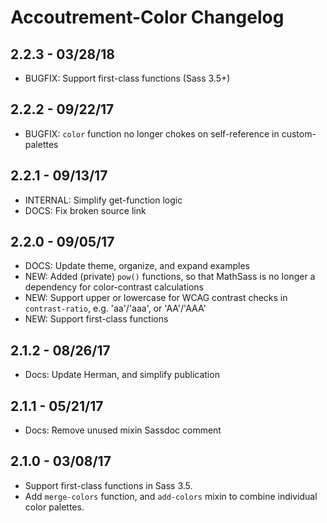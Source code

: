 Accoutrement-Color Changelog
============================

2.2.3 - 03/28/18
----------------
- BUGFIX: Support first-class functions (Sass 3.5+)


2.2.2 - 09/22/17
----------------
- BUGFIX: `color` function no longer chokes on self-reference in custom-palettes


2.2.1 - 09/13/17
----------------
- INTERNAL: Simplify get-function logic
- DOCS: Fix broken source link


2.2.0 - 09/05/17
----------------
- DOCS: Update theme, organize, and expand examples
- NEW: Added (private) `pow()` functions,
  so that MathSass is no longer a dependency for color-contrast calculations
- NEW: Support upper or lowercase for WCAG contrast checks in `contrast-ratio`,
  e.g. 'aa'/'aaa', or 'AA'/'AAA'
- NEW: Support first-class functions


2.1.2 - 08/26/17
----------------
- Docs: Update Herman, and simplify publication


2.1.1 - 05/21/17
----------------
- Docs: Remove unused mixin Sassdoc comment


2.1.0 - 03/08/17
----------------
- Support first-class functions in Sass 3.5.
- Add `merge-colors` function,
  and `add-colors` mixin
  to combine individual color palettes.

